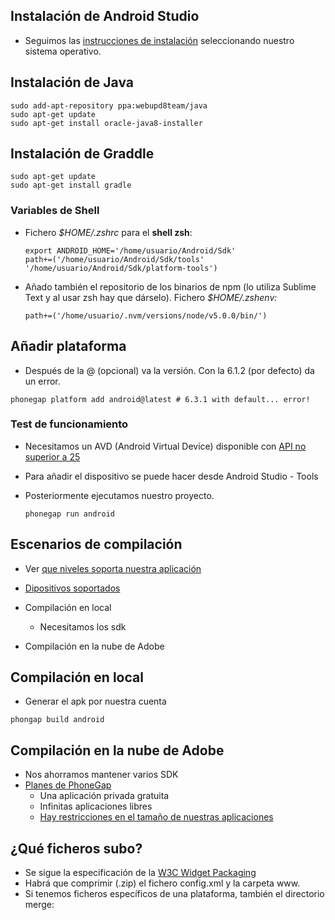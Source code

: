 ## Instalación de Android Studio

* Seguimos las [instrucciones de instalación](https://developer.android.com/studio/install.html) seleccionando nuestro sistema operativo.

## Instalación de Java
```
sudo add-apt-repository ppa:webupd8team/java
sudo apt-get update
sudo apt-get install oracle-java8-installer
```

## Instalación de Graddle

```
sudo apt-get update
sudo apt-get install gradle
```

### Variables de Shell

* Fichero _$HOME/.zshrc_ para el **shell zsh**:

  ```
  export ANDROID_HOME='/home/usuario/Android/Sdk'
  path+=('/home/usuario/Android/Sdk/tools' '/home/usuario/Android/Sdk/platform-tools')
  ```

* Añado también el repositorio de los binarios de npm \(lo utiliza Sublime Text y al usar zsh hay que dárselo\). Fichero _$HOME/.zshenv:_

  ```
  path+=('/home/usuario/.nvm/versions/node/v5.0.0/bin/')
  ```

##  Añadir plataforma

- Después de la @ (opcional) va la versión. Con la 6.1.2 (por defecto) da un error.
```
phonegap platform add android@latest # 6.3.1 with default... error!
```

### Test de funcionamiento
- Necesitamos un AVD (Android Virtual Device) disponible con [API no superior a 25](https://cordova.apache.org/docs/en/latest/guide/platforms/android/index.html#requirements-and-support)

- Para añadir el dispositivo se puede hacer desde Android Studio - Tools

- Posteriormente ejecutamos nuestro proyecto.
  ```
  phonegap run android
  ```
  

## Escenarios de compilación

- Ver [que niveles soporta nuestra aplicación](https://cordova.apache.org/docs/en/latest/guide/platforms/android/index.html)

- [Dipositivos soportados](https://developer.android.com/about/dashboards/index.html)

- Compilación en local
  - Necesitamos los sdk

- Compilación en la nube de Adobe


## Compilación en local

- Generar el apk por nuestra cuenta
```
phongap build android
```


## Compilación en la nube de Adobe

- Nos ahorramos mantener varios SDK
- [Planes de PhoneGap](https://build.phonegap.com/plans)
  - Una aplicación privada gratuita
  - Infinitas aplicaciones libres
  - [Hay restricciones en el tamaño de nuestras aplicaciones](https://build.phonegap.com/plans)

## ¿Qué ficheros subo?
- Se sigue la especificación de la [W3C Widget Packaging](https://www.w3.org/TR/widgets/)
- Habrá que comprimir (.zip) el fichero config.xml y la carpeta www.
- Si tenemos ficheros específicos de una plataforma, también el directorio merge:

